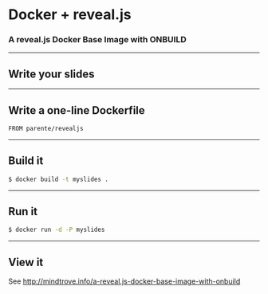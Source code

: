 # Docker + reveal.js

### A reveal.js Docker Base Image with ONBUILD

---

## Write your slides

---

## Write a one-line Dockerfile

```bash
FROM parente/revealjs
```

---

## Build it

```bash
$ docker build -t myslides .
```

---

## Run it

```bash
$ docker run -d -P myslides
```

---

## View it

See http://mindtrove.info/a-reveal.js-docker-base-image-with-onbuild